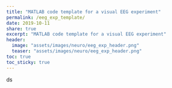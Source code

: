 ```yaml
---
title: "MATLAB code template for a visual EEG experiment"
permalink: /eeg_exp_template/
date: 2019-10-11
share: true
excerpt: "MATLAB code template for a visual EEG experiment"
header:
  image: "assets/images/neuro/eeg_exp_header.png"
  teaser: "assets/images/neuro/eeg_exp_header.png"
toc: true
toc_sticky: true
---
```


ds
